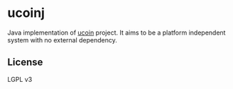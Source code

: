 # ucoinj

Java implementation of [ucoin](https://github.com/c-geek/ucoin) project. It aims to be a platform independent system with no external dependency.

## License

LGPL v3